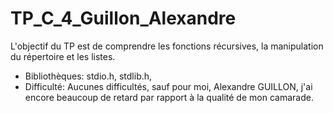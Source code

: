 # TP_C_4_Guillon_Alexandre

L'objectif du TP est de comprendre les fonctions récursives, la manipulation du répertoire et les listes. 

* Bibliothèques: stdio.h, stdlib.h,
 * Difficulté: Aucunes difficultés, sauf pour moi, Alexandre GUILLON, j'ai encore beaucoup de retard par rapport à la qualité de mon camarade.
